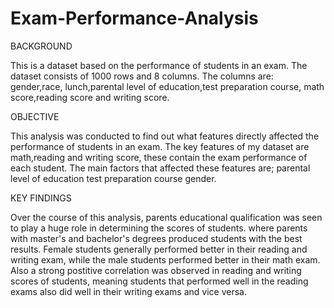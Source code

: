 # Exam-Performance-Analysis

BACKGROUND

This is a dataset based on the performance of students in an exam. The dataset consists of 1000 rows and 8 columns.
The columns are: gender,race, lunch,parental level of education,test preparation course, math score,reading score and writing score.



OBJECTIVE

This analysis was conducted to find out what features directly affected the performance of students in an exam.
The key features of my dataset are math,reading and writing score, these contain the exam performance of each student. The main factors that affected these features are;
parental level of education
test preparation course
gender.


KEY FINDINGS

Over the course of this analysis, parents educational qualification was seen to play a huge role in determining the scores of students.
where parents with master's and bachelor's degrees produced students with the best results.
Female students generally performed better in their reading and writing exam, while the male students performed better in their math exam.
Also a strong postitive correlation was observed in reading and writing scores of students, meaning students that performed well in the reading exams also did well in their writing exams and vice versa.

